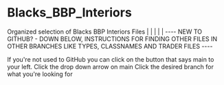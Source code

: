 # Blacks_BBP_Interiors
Organized selection of Blacks BBP Interiors Files
|
|
|
|
|
---- NEW TO GITHUB? - DOWN BELOW, INSTRUCTIONS FOR FINDING OTHER FILES IN OTHER BRANCHES LIKE TYPES, CLASSNAMES AND TRADER FILES ----

If you're not used to GitHub you can click on the button that says main to your left. 
Click the drop down arrow on main
Click the desired branch for what you're looking for

